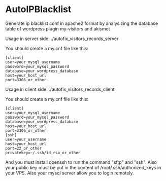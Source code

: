 AutoIPBlacklist
===============

Generate ip blacklist conf in apache2 format by analysizing the database table of wordpress plugin my-visitors and akismet

Usage in server side:
	./autofix_visitors_records_server

You should create a my.cnf file like this:

	[client]
	user=your_mysql_username
	password=your_mysql_password
	database=your_wordpress_database
	host=your_host_url
	port=3306_or_other

Usage in client side:
	./autofix_visitors_records_client

You should create a my.cnf file like this:

	[client]
	user=your_mysql_username
	password=your_mysql_password
	database=your_wordpress_database
	host=your_host_url
	port=3306_or_other
	[ssh]
	user=your_username
	host=your_host_url
	port=22_or_other
	privatekey=~/.ssh/id_rsa_or_other

And you must install openssh to run the command "sftp" and "ssh".
Also your public key must be put in the content of /root/.ssh/authorized_keys in your VPS.
Also your mysql server allow you to login remotely.
